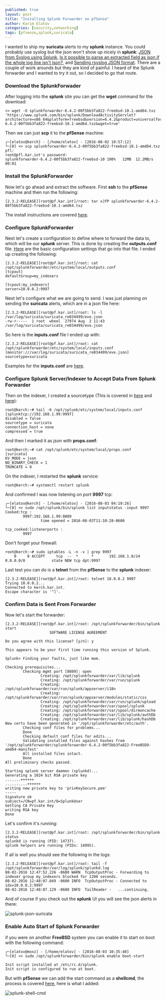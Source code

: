 ```yaml
---
published: true
layout: post
title: "Installing Splunk Forwarder on pfSense"
author: Karim Elatov
categories: [security,networking]
tags: [pfsense,splunk,suricata]
---
```

I wanted to ship my **suricata** alerts to my **splunk** instance. You could probably use syslog but the json won't show up nicely in **splunk**: [JSON from Syslog using Splunk](http://tabchalk.com/blog/?p=142), [Is it possible to parse an extracted field as json if the whole log line isn't json?](https://answers.splunk.com/answers/107488/is-it-possible-to-parse-an-extracted-field-as-json-if-the-whole-log-line-isnt-json.html), and [Sending rsyslog JSON format](https://answers.splunk.com/answers/318025/sending-rsyslog-json-format-1.html). There are a couple of work arounds but they are kind of painful. I heard of the Splunk forwarder and I wanted to try it out, so I decided to go that route.

### Download the SplunkForwader 
After logging into the **splunk** site you can get the **wget** command for the download:

	<> wget -O splunkforwarder-6.4.2-00f5bb3fa822-freebsd-10.1-amd64.txz 'https://www.splunk.com/bin/splunk/DownloadActivityServlet?architecture=x86_64&platform=freebsd&version=6.4.2&product=universalforwarder&filename=splunkforwarder-6.4.2-00f5bb3fa822-freebsd-10.1-amd64.txz&wget=true'


Then we can just **scp** it to the **pfSense** machine:

	┌─[elatov@kerch] - [/home/elatov] - [2016-08-02 10:57:12]
	└─[0] <> scp splunkforwarder-6.4.2-00f5bb3fa822-freebsd-10.1-amd64.txz pfl:
	root@pfl.kar.int's password:
	splunkforwarder-6.4.2-00f5bb3fa822-freebsd-10 100%   12MB  12.2MB/s   00:01

### Install the SplunkForwarder
Now let's go ahead and extract the software. First **ssh** to the **pfSense** machine and then run the following:

	[2.3.2-RELEASE][root@pf.kar.int]/root: tar xJfP splunkforwarder-6.4.2-00f5bb3fa822-freebsd-10.1-amd64.txz

The install instructions are covered [here](http://docs.splunk.com/Documentation/Forwarder/6.4.2/Forwarder/Installanixuniversalforwarder#Install_on_FreeBSD). 

### Configure SplunkForwarder
Next let's create a configuration to define where to forward the data to, which will be our **splunk** server. This is done by creating the **outputs.conf** file. [Here](http://docs.splunk.com/Documentation/Forwarder/6.4.2/Forwarder/Configureforwardingwithoutputs.conf) are the basic configuration settings that go into that file. I ended up creating the following:

	[2.3.2-RELEASE][root@pf.kar.int]/root: cat /opt/splunkforwarder/etc/system/local/outputs.conf
	[tcpout]
	defaultGroup=my_indexers
	
	[tcpout:my_indexers]
	server=10.0.0.2:9997

Next let's configure what we are going to send. I was just planning on sending the **suricata** alerts, which are in a json file here:

	[2.3.2-RELEASE][root@pf.kar.int]/root: ls -l /var/log/suricata/suricata_re034499/eve.json
	-rw-r-----  1 root  wheel  27974 Aug  2 11:43 /var/log/suricata/suricata_re034499/eve.json

So here is the **inputs.conf** file I ended up with:

	[2.3.2-RELEASE][root@pf.kar.int]/root: cat /opt/splunkforwarder/etc/system/local/inputs.conf
	[monitor:///var/log/suricata/suricata_re034499/eve.json]
	sourcetype=suricata

Examples for the **inputs.conf** are [here](http://docs.splunk.com/Documentation/Splunk/latest/Admin/Inputsconf). 

### Configure Splunk Server/Indexer to Accept Data From Splunk Forwarder

Then on the indexer, I created a sourcetype (This is covered in [here](http://docs.splunk.com/Documentation/Forwarder/6.4.2/Forwarder/Enableareceiver) and [here](http://docs.splunk.com/Documentation/Splunk/6.2.1/Data/Configureyourinputs)):

	root@kerch:~# tail -6 /opt/splunk/etc/system/local/inputs.conf
	[splunktcp://192.168.1.99:9997]
	disabled = false
	sourcetype = suricata
	connection_host = none
	compressed = true

And then I marked it as json with **props.conf**:

	root@kerch:~# cat /opt/splunk/etc/system/local/props.conf
	[suricata]
	KV_MODE = json
	NO_BINARY_CHECK = 1
	TRUNCATE = 0

On the indexer, I restarted the **splunk** service:

	root@kerch:~# systemctl restart splunk

And confirmed I was now listening on port **9997** tcp:

	┌─[elatov@kerch] - [/home/elatov] - [2016-08-03 04:19:26]
	└─[0] <> sudo /opt/splunk/bin/splunk list inputstatus -input 9997
	Cooked:tcp :
	        9997:192.168.1.99:8089
	                time opened = 2016-08-03T11:10:28-0600
	
	tcp_cooked:listenerports :
	        9997


Don't forget your firewall:

	root@kerch:~# sudo iptables -L -n -v | grep 9997
	    0     0 ACCEPT     tcp  --  *      *       192.168.1.0/24       0.0.0.0/0            state NEW tcp dpt:9997

Last test you can do is a **telnet** from the **pfSense** to the **splunk** indexer:

	[2.3.2-RELEASE][root@pf.kar.int]/root: telnet 10.0.0.2 9997
	Trying 10.0.0.2...
	Connected to kerch.kar.int.
	Escape character is '^]'.

### Confirm Data is Sent From Forwarder
Now let's start the forwarder:

	[2.3.2-RELEASE][root@pf.kar.int]/root: /opt/splunkforwarder/bin/splunk start
	                    SOFTWARE LICENSE AGREEMENT
	
	Do you agree with this license? [y/n]: y
	
	This appears to be your first time running this version of Splunk.
	
	Splunk> Finding your faults, just like mom.
	
	Checking prerequisites...
	        Checking mgmt port [8089]: open
	                Creating: /opt/splunkforwarder/var/lib/splunk
	                Creating: /opt/splunkforwarder/var/run/splunk
	                Creating: /opt/splunkforwarder/var/run/splunk/appserver/i18n
	                Creating: /opt/splunkforwarder/var/run/splunk/appserver/modules/static/css
	                Creating: /opt/splunkforwarder/var/run/splunk/upload
	                Creating: /opt/splunkforwarder/var/spool/splunk
	                Creating: /opt/splunkforwarder/var/spool/dirmoncache
	                Creating: /opt/splunkforwarder/var/lib/splunk/authDb
	                Creating: /opt/splunkforwarder/var/lib/splunk/hashDb
	New certs have been generated in '/opt/splunkforwarder/etc/auth'.
	        Checking conf files for problems...
	        Done
	        Checking default conf files for edits...
	        Validating installed files against hashes from '/opt/splunkforwarder/splunkforwarder-6.4.2-00f5bb3fa822-FreeBSD9-amd64-manifest'
	        All installed files intact.
	        Done
	All preliminary checks passed.
	
	Starting splunk server daemon (splunkd)...
	Generating a 1024 bit RSA private key
	.......++++++
	..........++++++
	writing new private key to 'privKeySecure.pem'
	-----
	Signature ok
	subject=/CN=pf.kar.int/O=SplunkUser
	Getting CA Private Key
	writing RSA key
	Done

Let's confirm it's running:

	[2.3.2-RELEASE][root@pf.kar.int]/root: /opt/splunkforwarder/bin/splunk status
	splunkd is running (PID: 14737).
	splunk helpers are running (PIDs: 14995).

If all is well you should see the following in the logs:

	[2.3.2-RELEASE][root@pf.kar.int]/root: tail -f /opt/splunkforwarder/var/log/splunk/splunkd.log
	08-02-2016 12:47:52.226 -0600 WARN  TcpOutputProc - Forwarding to indexer group my_indexers blocked for 1200 seconds.
	08-02-2016 12:48:07.049 -0600 INFO  TcpOutputProc - Connected to idx=10.0.0.2:9997
	08-02-2016 12:48:07.129 -0600 INFO  TailReader -   ...continuing.
	
And of course if you check out the **splunk** UI you will see the json alerts in there:

![splunk-json-suricata](https://dl.dropboxusercontent.com/u/24136116/blog_pics/splunk-forward-pfsense/splunk-json-suricata.png)

### Enable Auto Start of Splunk Forwarder

if you were on another **FreeBSD** system you can enable it to start on boot with the following command:

	┌─[elatov@moxz] - [/home/elatov] - [2016-08-03 10:35:40]
	└─[0] <> sudo /opt/splunkforwarder/bin/splunk enable boot-start
	
	Init script installed at /etc/rc.d/splunk.
	Init script is configured to run at boot.

But with **pfSense** we can add the start command as a **shellcmd**, the process is covered [here](https://doc.pfsense.org/index.php/Executing_commands_at_boot_time), here is what I added:

![splunk-shell-cmd](https://dl.dropboxusercontent.com/u/24136116/blog_pics/splunk-forward-pfsense/splunk-shell-cmd.png)
